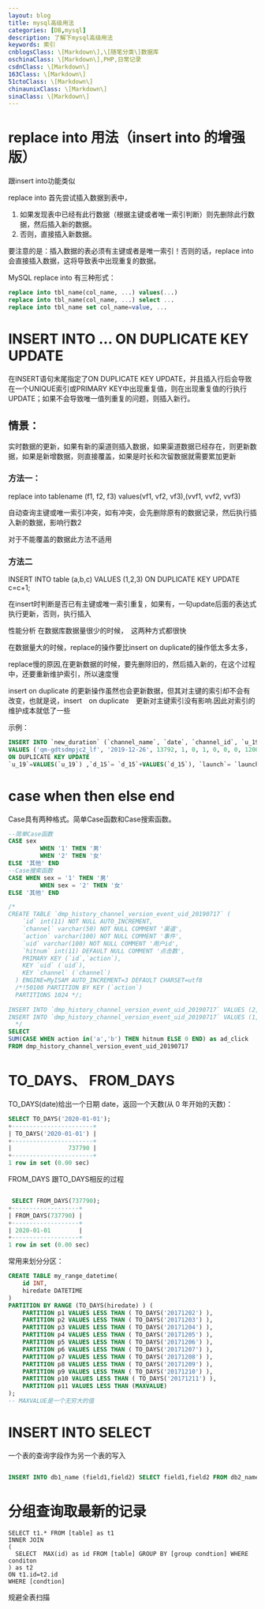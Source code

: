 ```yaml
---
layout: blog
title: mysql高级用法
categories: [DB,mysql]
description: 了解下mysql高级用法
keywords: 索引
cnblogsClass: \[Markdown\],\[随笔分类\]数据库
oschinaClass: \[Markdown\],PHP,日常记录
csdnClass: \[Markdown\]
163Class: \[Markdown\]
51ctoClass: \[Markdown\]
chinaunixClass: \[Markdown\]
sinaClass: \[Markdown\]
---
```



# replace into 用法（insert into 的增强版）
跟insert into功能类似

replace into 首先尝试插入数据到表中，
1. 如果发现表中已经有此行数据（根据主键或者唯一索引判断）则先删除此行数据，然后插入新的数据。
2. 否则，直接插入新数据。

要注意的是：插入数据的表必须有主键或者是唯一索引！否则的话，replace into 会直接插入数据，这将导致表中出现重复的数据。

MySQL replace into 有三种形式：
```sql
replace into tbl_name(col_name, ...) values(...)
replace into tbl_name(col_name, ...) select ...
replace into tbl_name set col_name=value, ...
```

# INSERT INTO ... ON DUPLICATE KEY UPDATE

在INSERT语句末尾指定了ON DUPLICATE KEY UPDATE，并且插入行后会导致在一个UNIQUE索引或PRIMARY KEY中出现重复值，则在出现重复值的行执行UPDATE；如果不会导致唯一值列重复的问题，则插入新行。 


## 情景：
实时数据的更新，如果有新的渠道则插入数据，如果渠道数据已经存在，则更新数据，如果是新增数据，则直接覆盖，如果是时长和次留数据就需要累加更新

### 方法一：

replace into tablename (f1, f2, f3) values(vf1, vf2, vf3),(vvf1, vvf2, vvf3)


自动查询主键或唯一索引冲突，如有冲突，会先删除原有的数据记录，然后执行插入新的数据，影响行数2

对于不能覆盖的数据此方法不适用

### 方法二
INSERT INTO table (a,b,c) VALUES (1,2,3)
  ON DUPLICATE KEY UPDATE c=c+1;


在insert时判断是否已有主键或唯一索引重复，如果有，一句update后面的表达式执行更新，否则，执行插入

性能分析
在数据库数据量很少的时候，　这两种方式都很快

在数据量大的时候，replace的操作要比insert on duplicate的操作低太多太多，

replace慢的原因,在更新数据的时候，要先删除旧的，然后插入新的，在这个过程中，还要重新维护索引，所以速度慢

insert on duplicate 的更新操作虽然也会更新数据，但其对主键的索引却不会有改变，也就是说，insert　on duplicate　更新对主键索引没有影响.因此对索引的维护成本就低了一些

示例：
```sql
INSERT INTO `new_duration` (`channel_name`, `date`, `channel_id`, `u_19`, `click`, `imei_new`, `android_new`, `oaid_new`, `ip_new`, `d_15`, `launch`) 
VALUES ('qm-gdtsdmpjc2_lf', '2019-12-26', 13792, 1, 0, 1, 0, 0, 0, 1200, 12) 
ON DUPLICATE KEY UPDATE 
`u_19`=VALUES(`u_19`) ,`d_15`= `d_15`+VALUES(`d_15`), `launch`= `launch`+VALUES(`launch`), `click`=0,`imei_new`=1,`android_new`=0,`ip_new`=0,`oaid_new`=0;
```

# case when then else end
Case具有两种格式。简单Case函数和Case搜索函数。 

```sql
--简单Case函数 
CASE sex 
         WHEN '1' THEN '男' 
         WHEN '2' THEN '女' 
ELSE '其他' END 
--Case搜索函数 
CASE WHEN sex = '1' THEN '男' 
         WHEN sex = '2' THEN '女' 
ELSE '其他' END 
```


```sql
/*
CREATE TABLE `dmp_history_channel_version_event_uid_20190717` (
    `id` int(11) NOT NULL AUTO_INCREMENT,
    `channel` varchar(50) NOT NULL COMMENT '渠道',
    `action` varchar(100) NOT NULL COMMENT '事件',
    `uid` varchar(100) NOT NULL COMMENT '用户id',
    `hitnum` int(11) DEFAULT NULL COMMENT '点击数',
    PRIMARY KEY (`id`,`action`),
    KEY `uid` (`uid`),
    KEY `channel` (`channel`)
  ) ENGINE=MyISAM AUTO_INCREMENT=3 DEFAULT CHARSET=utf8
  /*!50100 PARTITION BY KEY (`action`)
  PARTITIONS 1024 */;
  
INSERT INTO `dmp_history_channel_version_event_uid_20190717` VALUES (2, 'a', 'b', '1', 100);
INSERT INTO `dmp_history_channel_version_event_uid_20190717` VALUES (1, 'a', 'a', '1', 10);
  */
SELECT
SUM(CASE WHEN action in('a','b') THEN hitnum ELSE 0 END) as ad_click
FROM dmp_history_channel_version_event_uid_20190717
```

# TO_DAYS、 FROM_DAYS

TO_DAYS(date)给出一个日期 date，返回一个天数(从 0 年开始的天数)：

```sql
SELECT TO_DAYS('2020-01-01');
+-----------------------+
| TO_DAYS('2020-01-01') |
+-----------------------+
|                737790 |
+-----------------------+
1 row in set (0.00 sec)
```

FROM_DAYS 跟TO_DAYS相反的过程
```sql

 SELECT FROM_DAYS(737790);
+-------------------+
| FROM_DAYS(737790) |
+-------------------+
| 2020-01-01        |
+-------------------+
1 row in set (0.00 sec)
```

常用来划分分区：
```sql
CREATE TABLE my_range_datetime(
    id INT,
    hiredate DATETIME
) 
PARTITION BY RANGE (TO_DAYS(hiredate) ) (
    PARTITION p1 VALUES LESS THAN ( TO_DAYS('20171202') ),
    PARTITION p2 VALUES LESS THAN ( TO_DAYS('20171203') ),
    PARTITION p3 VALUES LESS THAN ( TO_DAYS('20171204') ),
    PARTITION p4 VALUES LESS THAN ( TO_DAYS('20171205') ),
    PARTITION p5 VALUES LESS THAN ( TO_DAYS('20171206') ),
    PARTITION p6 VALUES LESS THAN ( TO_DAYS('20171207') ),
    PARTITION p7 VALUES LESS THAN ( TO_DAYS('20171208') ),
    PARTITION p8 VALUES LESS THAN ( TO_DAYS('20171209') ),
    PARTITION p9 VALUES LESS THAN ( TO_DAYS('20171210') ),
    PARTITION p10 VALUES LESS THAN ( TO_DAYS('20171211') ),
    PARTITION p11 VALUES LESS THAN (MAXVALUE) 
);
-- MAXVALUE是一个无穷大的值
```

# INSERT INTO SELECT

一个表的查询字段作为另一个表的写入
```sql

INSERT INTO db1_name (field1,field2) SELECT field1,field2 FROM db2_name

```

# 分组查询取最新的记录
```mysql
SELECT t1.* FROM [table] as t1 
INNER JOIN
(
  SELECT  MAX(id) as id FROM [table] GROUP BY [group condtion] WHERE conditon
) as t2  
ON t1.id=t2.id                    
WHERE [condtion]
```

规避全表扫描

  
